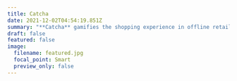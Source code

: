 ```yaml
---
title: Catcha
date: 2021-12-02T04:54:19.851Z
summary: "**Catcha** gamifies the shopping experience in offline retail stores. It is a location-driven Augmented Reality based application. Catcha helps earn the points while shopping and reminds you of the promotion items in store based on the location. "
draft: false
featured: false
image:
  filename: featured.jpg
  focal_point: Smart
  preview_only: false
---
```

